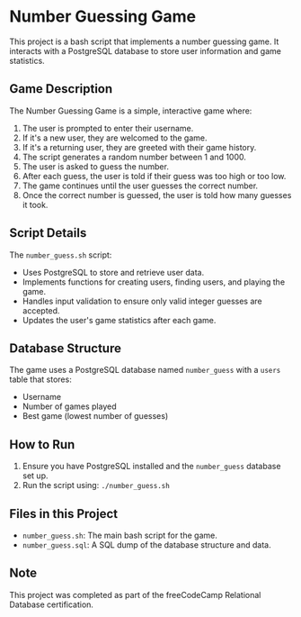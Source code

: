 # Number Guessing Game

This project is a bash script that implements a number guessing game. It interacts with a PostgreSQL database to store user information and game statistics.

## Game Description

The Number Guessing Game is a simple, interactive game where:

1. The user is prompted to enter their username.
2. If it's a new user, they are welcomed to the game.
3. If it's a returning user, they are greeted with their game history.
4. The script generates a random number between 1 and 1000.
5. The user is asked to guess the number.
6. After each guess, the user is told if their guess was too high or too low.
7. The game continues until the user guesses the correct number.
8. Once the correct number is guessed, the user is told how many guesses it took.

## Script Details

The `number_guess.sh` script:

- Uses PostgreSQL to store and retrieve user data.
- Implements functions for creating users, finding users, and playing the game.
- Handles input validation to ensure only valid integer guesses are accepted.
- Updates the user's game statistics after each game.

## Database Structure

The game uses a PostgreSQL database named `number_guess` with a `users` table that stores:

- Username
- Number of games played
- Best game (lowest number of guesses)

## How to Run

1. Ensure you have PostgreSQL installed and the `number_guess` database set up.
2. Run the script using: `./number_guess.sh`

## Files in this Project

- `number_guess.sh`: The main bash script for the game.
- `number_guess.sql`: A SQL dump of the database structure and data.

## Note

This project was completed as part of the freeCodeCamp Relational Database certification.
